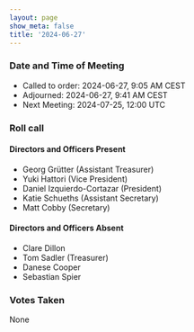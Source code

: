 ```yaml
---
layout: page
show_meta: false
title: '2024-06-27'
---
```


### Date and Time of Meeting

* Called to order: 2024-06-27, 9:05 AM CEST
* Adjourned: 2024-06-27, 9:41 AM CEST
* Next Meeting: 2024-07-25, 12:00 UTC

### Roll call

#### Directors and Officers Present

* Georg Grütter (Assistant Treasurer)
* Yuki Hattori (Vice President)
* Daniel Izquierdo-Cortazar (President)
* Katie Schueths (Assistant Secretary)
* Matt Cobby (Secretary)

#### Directors and Officers Absent

* Clare Dillon
* Tom Sadler (Treasurer)
* Danese Cooper
* Sebastian Spier

### Votes Taken

None
